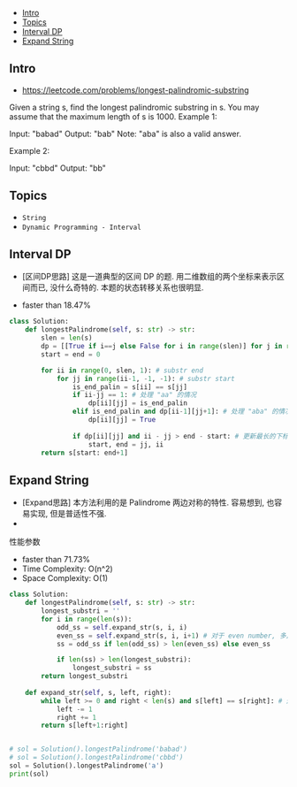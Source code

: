 - [Intro](#intro)
- [Topics](#topics)
- [Interval DP](#interval-dp)
- [Expand String](#expand-string)

## Intro

- https://leetcode.com/problems/longest-palindromic-substring

Given a string s, find the longest palindromic substring in s. You may assume that the maximum length of s is 1000.
Example 1:

Input: "babad"
Output: "bab"
Note: "aba" is also a valid answer.

Example 2:

Input: "cbbd"
Output: "bb"




## Topics

- `String`
- `Dynamic Programming - Interval`


## Interval DP

- [区间DP思路] 这是一道典型的区间 DP 的题. 用二维数组的两个坐标来表示区间而已, 没什么奇特的. 本题的状态转移关系也很明显.

- faster than 18.47% 


```py
class Solution:
    def longestPalindrome(self, s: str) -> str:
        slen = len(s)
        dp = [[True if i==j else False for i in range(slen)] for j in range(slen)] # dp[i][j] = True, 表示 区间[i,j]是一个回文数
        start = end = 0

        for ii in range(0, slen, 1): # substr end
            for jj in range(ii-1, -1, -1): # substr start
                is_end_palin = s[ii] == s[jj]
                if ii-jj == 1: # 处理 "aa" 的情况
                    dp[ii][jj] = is_end_palin
                elif is_end_palin and dp[ii-1][jj+1]: # 处理 "aba" 的情况
                    dp[ii][jj] = True
                
                if dp[ii][jj] and ii - jj > end - start: # 更新最长的下标
                    start, end = jj, ii
        return s[start: end+1]

```



## Expand String

- [Expand思路] 本方法利用的是 Palindrome 两边对称的特性. 容易想到, 也容易实现, 但是普适性不强.
- 

性能参数
- faster than 71.73%
- Time Complexity:  O(n^2)
- Space Complexity: O(1)


```py
class Solution:
    def longestPalindrome(self, s: str) -> str:
        longest_substri = ''
        for i in range(len(s)):
            odd_ss = self.expand_str(s, i, i)
            even_ss = self.expand_str(s, i, i+1) # 对于 even number, 多比较一次就行了
            ss = odd_ss if len(odd_ss) > len(even_ss) else even_ss

            if len(ss) > len(longest_substri):
                longest_substri = ss
        return longest_substri
    
    def expand_str(self, s, left, right):
        while left >= 0 and right < len(s) and s[left] == s[right]: # 这只能处理 odd number 的扩展
            left -= 1
            right += 1
        return s[left+1:right]


# sol = Solution().longestPalindrome('babad')
# sol = Solution().longestPalindrome('cbbd')
sol = Solution().longestPalindrome('a') 
print(sol)
```